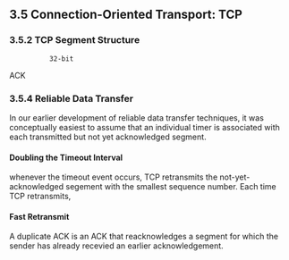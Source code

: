 ## 3.5 Connection-Oriented Transport: TCP
### 3.5.2 TCP Segment Structure
              32-bit
ACK

### 3.5.4 Reliable Data Transfer
In our earlier development of reliable data transfer techniques, it was conceptually easiest to assume that an individual timer is associated with each transmitted but not yet acknowledged segment.

#### Doubling the Timeout Interval
whenever the timeout event occurs, TCP retransmits the not-yet-acknowledged segement with the smallest sequence number.
Each time TCP retransmits, 
#### Fast Retransmit
A duplicate ACK is an ACK that reacknowledges a segment for which the sender has already recevied an earlier acknowledgement.